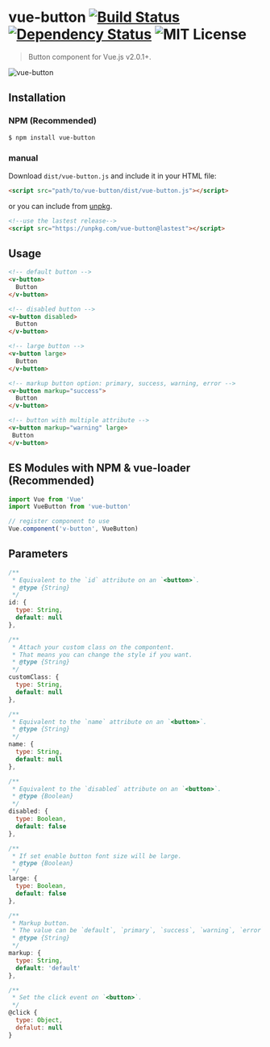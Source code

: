 # vue-button [![Build Status](https://travis-ci.org/steven5538/vue-button.svg?branch=master)](https://travis-ci.org/steven5538/vue-button) [![Dependency Status](https://gemnasium.com/badges/github.com/steven5538/vue-button.svg)](https://gemnasium.com/github.com/steven5538/vue-button) ![MIT License](https://img.shields.io/github/license/steven5538/vue-button.svg)

> Button component for Vue.js v2.0.1+.

![vue-button](http://i.imgur.com/YLEH5Ko.png)

## Installation

### NPM (Recommended)
``` bash
$ npm install vue-button
```
### manual
Download `dist/vue-button.js` and include it in your HTML file:
```html
<script src="path/to/vue-button/dist/vue-button.js"></script>
```
or you can include from [unpkg](https://unpkg.com).
```html
<!--use the lastest release-->
<script src="https://unpkg.com/vue-button@lastest"></script>
```
## Usage
```html
<!-- default button -->
<v-button>
  Button
</v-button>

<!-- disabled button -->
<v-button disabled>
  Button
</v-button>

<!-- large button -->
<v-button large>
  Button
</v-button>

<!-- markup button option: primary, success, warning, error -->
<v-button markup="success">
  Button
</v-button>

<!-- button with multiple attribute -->
<v-button markup="warning" large>
 Button
</v-button>
```
## ES Modules with NPM & vue-loader (Recommended)
```js
import Vue from 'Vue'
import VueButton from 'vue-button'

// register component to use
Vue.component('v-button', VueButton)
```
## Parameters
```js
/**
 * Equivalent to the `id` attribute on an `<button>`.
 * @type {String}
 */
id: {
  type: String,
  default: null
},

/**
 * Attach your custom class on the compontent.
 * That means you can change the style if you want.
 * @type {String}
 */
customClass: {
  type: String,
  default: null
},

/**
 * Equivalent to the `name` attribute on an `<button>`.
 * @type {String}
 */
name: {
  type: String,
  default: null
},

/**
 * Equivalent to the `disabled` attribute on an `<button>`.
 * @type {Boolean}
 */
disabled: {
  type: Boolean,
  default: false
},

/**
 * If set enable button font size will be large.
 * @type {Boolean}
 */
large: {
  type: Boolean,
  default: false
},

/**
 * Markup button.
 * The value can be `default`, `primary`, `success`, `warning`, `error`.
 * @type {String}
 */
markup: {
  type: String,
  default: 'default'
},

/**
 * Set the click event on `<button>`.
 */
@click {
  type: Object,
  defalut: null
}
```
